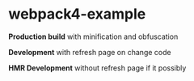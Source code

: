 # webpack4-example

**Production build** with minification and obfuscation

**Development** with refresh page on change code

**HMR Development** without refresh page if it possibly
